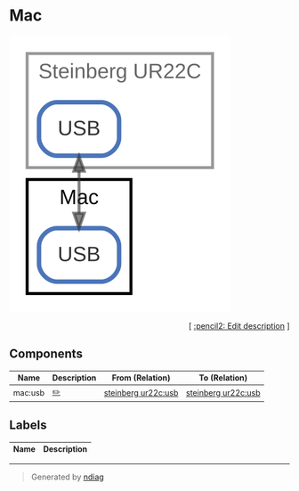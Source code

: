 # Mac

![view](node-mac.svg)



<p align="right">
  [ <a href="../ndiag.descriptions/_node-mac.md">:pencil2: Edit description</a> ]
</p>

## Components

| Name | Description | From (Relation) | To (Relation) |
| --- | --- | --- | --- |
| mac:usb |  <a href="../ndiag.descriptions/_component-mac_usb.md">:pencil2:</a> | [steinberg ur22c:usb](node-steinberg_ur22c.md) | [steinberg ur22c:usb](node-steinberg_ur22c.md) |

## Labels

| Name | Description |
| --- | --- |

---

> Generated by [ndiag](https://github.com/k1LoW/ndiag)
